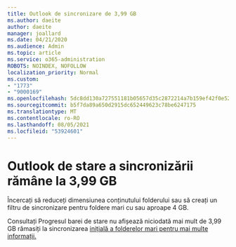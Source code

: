 ```yaml
---
title: Outlook de sincronizare de 3,99 GB
ms.author: daeite
author: daeite
manager: joallard
ms.date: 04/21/2020
ms.audience: Admin
ms.topic: article
ms.service: o365-administration
ROBOTS: NOINDEX, NOFOLLOW
localization_priority: Normal
ms.custom:
- "1773"
- "9000169"
ms.openlocfilehash: 5dc8dd130a727551181b05657d35c2872214a7b159ef42f0e52d8464fc38967b
ms.sourcegitcommit: b5f7da89a650d2915dc652449623c78be6247175
ms.translationtype: MT
ms.contentlocale: ro-RO
ms.lasthandoff: 08/05/2021
ms.locfileid: "53924601"
---
```

# <a name="outlook-sync-status-bar-remains-at-399-gb"></a>Outlook de stare a sincronizării rămâne la 3,99 GB

Încercați să reduceți dimensiunea conținutului folderului sau să creați un filtru de sincronizare pentru foldere mari cu sau aproape 4 GB.

Consultați Progresul barei de stare nu afișează niciodată mai mult de 3,99 GB rămasiți la sincronizarea [inițială a folderelor mari pentru mai multe informații.](https://support.microsoft.com/help/2738323/status-bar-progress-never-shows-more-than-3-99-gb-remaining-on-initial)